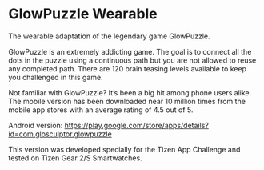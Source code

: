 GlowPuzzle Wearable
===================

The wearable adaptation of the legendary game GlowPuzzle.

GlowPuzzle is an extremely addicting game. The goal is to connect all the dots in the puzzle using a continuous path but you are not allowed to reuse any completed path. There are 120 brain teasing levels available to keep you challenged in this game.

Not familiar with GlowPuzzle? It’s been a big hit among phone users alike. The mobile version has been downloaded near 10 million times from the mobile app stores with an average rating of 4.5 out of 5.

Android version: https://play.google.com/store/apps/details?id=com.glosculptor.glowpuzzle

This version was developed specially for the Tizen App Challenge and tested on Tizen Gear 2/S Smartwatches.
